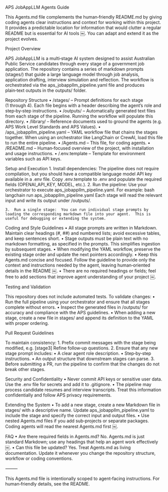 APS JobAppLLM Agents Guide

This Agents.md file complements the human‑friendly README.md by giving coding agents clear instructions and context for working within this project.  It provides a predictable location for information that would clutter a regular README but is essential for AI tools ￼.  You can adapt and extend it as the project evolves.

Project Overview

APS JobAppLLM is a multi‑stage AI system designed to assist Australian Public Service candidates through every stage of a government job application.  The repository contains a series of markdown prompts (stages/) that guide a large language model through job analysis, application drafting, interview simulation and reflection.  The workflow is orchestrated via the aps_jobappllm_pipeline.yaml file and produces plain‑text outputs in the outputs/ folder.

Repository Structure
	•	/stages/ – Prompt definitions for each stage (1 through 4).  Each file begins with a header describing the agent’s role and step‑by‑step instructions.
	•	/outputs/ – Automatically generated text files from each stage of the pipeline.  Running the workflow will populate this directory.
	•	/library/ – Reference documents used to ground the agents (e.g. APS Work Level Standards and APS Values).
	•	/aps_jobappllm_pipeline.yaml – YAML workflow file that chains the stages together.  When using an orchestrator like LangChain or CrewAI, load this file to run the entire pipeline.
	•	/Agents.md – This file, for coding agents.
	•	/README.md – Human‑focused overview of the project, with installation and usage instructions.
	•	/.env.template – Template for environment variables such as API keys.

Setup and Execution
	1.	Install dependencies:  The pipeline does not require compilation, but you should have a compatible language model API key available in a .env file.  Copy .env.template to .env and populate the required fields (OPENAI_API_KEY, MODEL, etc.).
	2.	Run the pipeline:  Use your orchestrator to execute aps_jobappllm_pipeline.yaml.  For example:
bash
langchain run aps_jobappllm_pipeline.yaml
Each stage will read the relevant input and write its output under /outputs/.

	3.	Run a single stage:  You can run individual stage prompts by loading the corresponding markdown file into your agent.  This is useful for debugging or extending the system.

Coding and Style Guidelines
	•	All stage prompts are written in Markdown.  Maintain clear headings (#, ##) and numbered lists; avoid excessive tables, and keep sentences short.
	•	Stage outputs must be plain text with no markdown formatting, as specified in the prompts.  This simplifies ingestion by subsequent stages.
	•	When modifying the YAML workflow, preserve the existing stage order and update the next pointers accordingly.
	•	Keep this Agents.md concise and focused.  Follow the guideline to provide only the context and instructions needed by the agent, leaving human‑oriented details in the README ￼.
	•	There are no required headings or fields; feel free to add sections that improve agent understanding of your project ￼.

Testing and Validation

This repository does not include automated tests.  To validate changes:
	•	Run the full pipeline using your orchestrator and ensure that all stages complete without errors.
	•	Inspect the generated files in /outputs/ for accuracy and compliance with the APS guidelines.
	•	When adding a new stage, create a new file in stages/ and append its definition to the YAML with proper ordering.

Pull Request Guidelines

To maintain consistency:
	1.	Prefix commit messages with the stage being modified, e.g. [stage3] Refine follow‑up questions.
	2.	Ensure that any new stage prompt includes:
	•	A clear agent role description.
	•	Step‑by‑step instructions.
	•	An output structure that downstream stages can parse.
	3.	Before submitting a PR, run the pipeline to confirm that the changes do not break other stages.

Security and Confidentiality
	•	Never commit API keys or sensitive user data.  Use the .env file for secrets and add it to .gitignore.
	•	The pipeline may process candidate resumes and interview transcripts.  Treat this information confidentially and follow APS privacy requirements.

Extending the System
	•	To add a new stage, create a new Markdown file in stages/ with a descriptive name.  Update aps_jobappllm_pipeline.yaml to include the stage and specify the correct input and output files.
	•	Use nested Agents.md files if you add sub‑projects or separate packages.  Coding agents will read the nearest Agents.md first ￼.

FAQ
	•	Are there required fields in Agents.md?  No.  Agents.md is just standard Markdown; use any headings that help an agent work effectively ￼.
	•	Can this file be updated?  Yes.  Treat Agents.md as living documentation.  Update it whenever you change the repository structure, workflow or coding conventions.

⸻

This Agents.md file is intentionally scoped to agent‑facing instructions.  For human‑friendly details, see the README.
